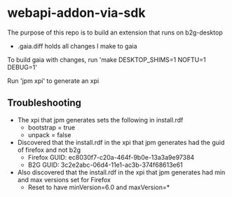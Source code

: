 # webapi-addon-via-sdk

The purpose of this repo is to build an extension that runs on b2g-desktop

* .gaia.diff holds all changes I make to gaia

To build gaia with changes, run 'make DESKTOP_SHIMS=1 NOFTU=1 DEBUG=1'

Run 'jpm xpi' to generate an xpi

## Troubleshooting
* The xpi that jpm generates sets the following in install.rdf
	* bootstrap = true
	* unpack = false
* Discovered that the install.rdf in the xpi that jpm generates had the guid of firefox and not b2g
  * Firefox GUID: ec8030f7-c20a-464f-9b0e-13a3a9e97384
  * B2G GUID: 3c2e2abc-06d4-11e1-ac3b-374f68613e61
* Also discovered that the install.rdf in the xpi that jpm generates had min and max versions set for Firefox
	* Reset to have minVersion=6.0 and maxVersion=*